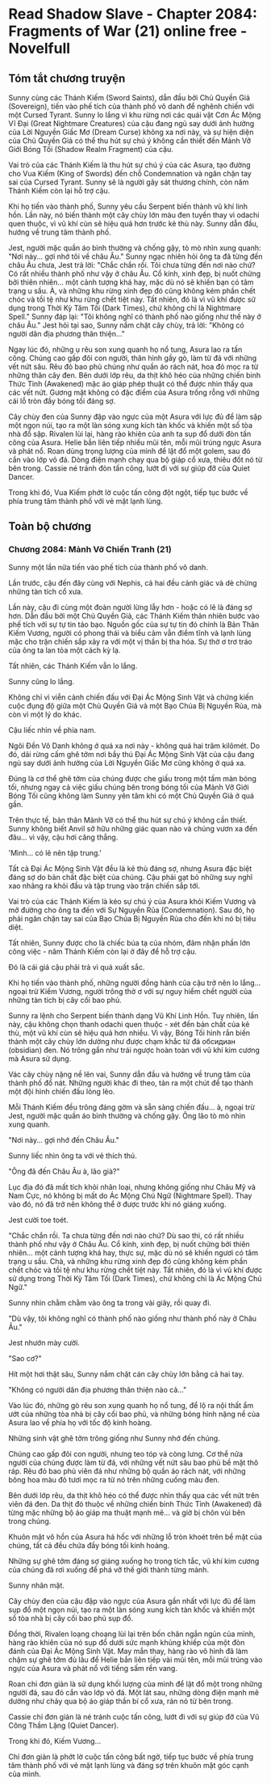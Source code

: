 # Read Shadow Slave - Chapter 2084: Fragments of War (21) online free - Novelfull

## Tóm tắt chương truyện

Sunny cùng các Thánh Kiếm (Sword Saints), dẫn đầu bởi Chủ Quyền Giả (Sovereign), tiến vào phế tích của thành phố vô danh để nghênh chiến với một Cursed Tyrant. Sunny lo lắng vì khu rừng nơi các quái vật Cơn Ác Mộng Vĩ Đại (Great Nightmare Creatures) của cậu đang ngủ say dưới ảnh hưởng của Lời Nguyền Giấc Mơ (Dream Curse) không xa nơi này, và sự hiện diện của Chủ Quyền Giả có thể thu hút sự chú ý không cần thiết đến Mảnh Vỡ Giới Bóng Tối (Shadow Realm Fragment) của cậu.

Vai trò của các Thánh Kiếm là thu hút sự chú ý của các Asura, tạo đường cho Vua Kiếm (King of Swords) đến chỗ Condemnation và ngăn chặn tay sai của Cursed Tyrant. Sunny sẽ là người gây sát thương chính, còn năm Thánh Kiếm còn lại hỗ trợ cậu.

Khi họ tiến vào thành phố, Sunny yêu cầu Serpent biến thành vũ khí linh hồn. Lần này, nó biến thành một cây chùy lớn màu đen tuyền thay vì odachi quen thuộc, vì vũ khí cùn sẽ hiệu quả hơn trước kẻ thù này. Sunny dẫn đầu, hướng về trung tâm thành phố.

Jest, người mặc quần áo bình thường và chống gậy, tò mò nhìn xung quanh: "Nơi này... gợi nhớ tôi về châu Âu." Sunny ngạc nhiên hỏi ông ta đã từng đến châu Âu chưa, Jest trả lời: "Chắc chắn rồi. Tôi chưa từng đến nơi nào chứ? Có rất nhiều thành phố như vậy ở châu Âu. Cổ kính, xinh đẹp, bị nuốt chửng bởi thiên nhiên... một cảnh tượng khá hay, mặc dù nó sẽ khiến bạn có tâm trạng u sầu. À, và những khu rừng xinh đẹp đó cũng không kém phần chết chóc và tồi tệ như khu rừng chết tiệt này. Tất nhiên, đó là vì vũ khí được sử dụng trong Thời Kỳ Tăm Tối (Dark Times), chứ không chỉ là Nightmare Spell." Sunny đáp lại: "Tôi không nghĩ có thành phố nào giống như thế này ở châu Âu." Jest hỏi tại sao, Sunny nắm chặt cây chùy, trả lời: "Không có người dân địa phương thân thiện..."

Ngay lúc đó, những ụ rêu son xung quanh họ nổ tung, Asura lao ra tấn công. Chúng cao gấp đôi con người, thân hình gầy gò, làm từ đá với những vết nứt sâu. Rêu đỏ bao phủ chúng như quần áo rách nát, hoa đỏ mọc ra từ những thân cây đen. Bên dưới lớp rêu, da thịt khô héo của những chiến binh Thức Tỉnh (Awakened) mặc áo giáp phép thuật có thể được nhìn thấy qua các vết nứt. Gương mặt không có đặc điểm của Asura trống rỗng với những cái lỗ tròn đầy bóng tối đáng sợ.

Cây chùy đen của Sunny đập vào ngực của một Asura với lực đủ để làm sập một ngọn núi, tạo ra một làn sóng xung kích tàn khốc và khiến một số tòa nhà đổ sập. Rivalen lùi lại, hàng rào khiên của anh ta sụp đổ dưới đòn tấn công của Asura. Helie bắn liên tiếp nhiều mũi tên, mỗi mũi trúng ngực Asura và phát nổ. Roan dùng trọng lượng của mình để lật đổ một golem, sau đó cắn vào lớp vỏ đá. Dòng điện mạnh chạy qua bộ giáp cổ xưa, thiêu đốt nó từ bên trong. Cassie né tránh đòn tấn công, lướt đi với sự giúp đỡ của Quiet Dancer.

Trong khi đó, Vua Kiếm phớt lờ cuộc tấn công đột ngột, tiếp tục bước về phía trung tâm thành phố với vẻ mặt lạnh lùng.

## Toàn bộ chương

### Chương 2084: Mảnh Vỡ Chiến Tranh (21)

Sunny một lần nữa tiến vào phế tích của thành phố vô danh.

Lần trước, cậu đến đây cùng với Nephis, cả hai đều cảnh giác và dè chừng những tàn tích cổ xưa.

Lần này, cậu đi cùng một đoàn người lừng lẫy hơn - hoặc có lẽ là đáng sợ hơn. Dẫn đầu bởi một Chủ Quyền Giả, các Thánh Kiếm thản nhiên bước vào phế tích với sự tự tin táo bạo. Nguồn gốc của sự tự tin đó chính là Bản Thân Kiếm Vương, người có phong thái và biểu cảm vẫn điềm tĩnh và lạnh lùng mặc cho trận chiến sắp xảy ra với một vị thần bị tha hóa. Sự thờ ơ trơ tráo của ông ta lan tỏa một cách kỳ lạ.

Tất nhiên, các Thánh Kiếm vẫn lo lắng.

Sunny cũng lo lắng.

Không chỉ vì viễn cảnh chiến đấu với Đại Ác Mộng Sinh Vật và chứng kiến cuộc đụng độ giữa một Chủ Quyền Giả và một Bạo Chúa Bị Nguyền Rủa, mà còn vì một lý do khác.

Cậu liếc nhìn về phía nam.

Ngôi Đền Vô Danh không ở quá xa nơi này - không quá hai trăm kilômét. Do đó, dải rừng cấm ghê tởm nơi bầy thú Đại Ác Mộng Sinh Vật của cậu đang ngủ say dưới ảnh hưởng của Lời Nguyền Giấc Mơ cũng không ở quá xa.

Đúng là cơ thể ghê tởm của chúng được che giấu trong một tấm màn bóng tối, nhưng ngay cả việc giấu chúng bên trong bóng tối của Mảnh Vỡ Giới Bóng Tối cũng không làm Sunny yên tâm khi có một Chủ Quyền Giả ở quá gần.

Trên thực tế, bản thân Mảnh Vỡ có thể thu hút sự chú ý không cần thiết. Sunny không biết Anvil sở hữu những giác quan nào và chúng vươn xa đến đâu… vì vậy, cậu hơi căng thẳng.

'Mình… có lẽ nên tập trung.'

Tất cả Đại Ác Mộng Sinh Vật đều là kẻ thù đáng sợ, nhưng Asura đặc biệt đáng sợ do bản chất đặc biệt của chúng. Cậu phải gạt bỏ những suy nghĩ xao nhãng ra khỏi đầu và tập trung vào trận chiến sắp tới.

Vai trò của các Thánh Kiếm là kéo sự chú ý của Asura khỏi Kiếm Vương và mở đường cho ông ta đến với Sự Nguyền Rủa (Condemnation). Sau đó, họ phải ngăn chặn tay sai của Bạo Chúa Bị Nguyền Rủa cho đến khi nó bị tiêu diệt.

Tất nhiên, Sunny được cho là chiếc búa tạ của nhóm, đảm nhận phần lớn công việc - năm Thánh Kiếm còn lại ở đây để hỗ trợ cậu.

Đó là cái giá cậu phải trả vì quá xuất sắc.

Khi họ tiến vào thành phố, những người đồng hành của cậu trở nên lo lắng… ngoại trừ Kiếm Vương, người trông thờ ơ với sự nguy hiểm chết người của những tàn tích bị cây cối bao phủ.

Sunny ra lệnh cho Serpent biến thành dạng Vũ Khí Linh Hồn. Tuy nhiên, lần này, cậu không chọn thanh odachi quen thuộc - xét đến bản chất của kẻ thù, một vũ khí cùn sẽ hiệu quả hơn nhiều. Vì vậy, Bóng Tối hình rắn biến thành một cây chùy lớn dường như được chạm khắc từ đá обсидиан (obsidian) đen. Nó trông gần như trái ngược hoàn toàn với vũ khí kim cương mà Asura sử dụng.

Vác cây chùy nặng nề lên vai, Sunny dẫn đầu và hướng về trung tâm của thành phố đổ nát. Những người khác đi theo, tản ra một chút để tạo thành một đội hình chiến đấu lỏng lẻo.

Mỗi Thánh Kiếm đều trông đáng gờm và sẵn sàng chiến đấu… à, ngoại trừ Jest, người mặc quần áo bình thường và chống gậy. Ông lão tò mò nhìn xung quanh.

"Nơi này… gợi nhớ đến Châu Âu."

Sunny liếc nhìn ông ta với vẻ thích thú.

"Ông đã đến Châu Âu à, lão già?"

Lục địa đó đã mất tích khỏi nhân loại, nhưng không giống như Châu Mỹ và Nam Cực, nó không bị mất do Ác Mộng Chú Ngữ (Nightmare Spell). Thay vào đó, nó đã trở nên không thể ở được trước khi nó giáng xuống.

Jest cười toe toét.

"Chắc chắn rồi. Ta chưa từng đến nơi nào chứ? Dù sao thì, có rất nhiều thành phố như vậy ở Châu Âu. Cổ kính, xinh đẹp, bị nuốt chửng bởi thiên nhiên… một cảnh tượng khá hay, thực sự, mặc dù nó sẽ khiến ngươi có tâm trạng u sầu. Chà, và những khu rừng xinh đẹp đó cũng không kém phần chết chóc và tồi tệ như khu rừng chết tiệt này. Tất nhiên, đó là vì vũ khí được sử dụng trong Thời Kỳ Tăm Tối (Dark Times), chứ không chỉ là Ác Mộng Chú Ngữ."

Sunny nhìn chằm chằm vào ông ta trong vài giây, rồi quay đi.

"Dù vậy, tôi không nghĩ có thành phố nào giống như thành phố này ở Châu Âu."

Jest nhướn mày cười.

"Sao cơ?"

Hít một hơi thật sâu, Sunny nắm chặt cán cây chùy lớn bằng cả hai tay.

"Không có người dân địa phương thân thiện nào cả…"

Vào lúc đó, những gò rêu son xung quanh họ nổ tung, để lộ ra nội thất ẩm ướt của những tòa nhà bị cây cối bao phủ, và những bóng hình nặng nề của Asura lao về phía họ với tốc độ kinh hoàng.

Những sinh vật ghê tởm trông giống như Sunny nhớ đến chúng.

Chúng cao gấp đôi con người, nhưng teo tóp và còng lưng. Cơ thể nửa người của chúng được làm từ đá, với những vết nứt sâu bao phủ bề mặt thô ráp. Rêu đỏ bao phủ viên đá như những bộ quần áo rách nát, với những bông hoa màu đỏ tươi mọc ra từ nó trên những cuống màu đen.

Bên dưới lớp rêu, da thịt khô héo có thể được nhìn thấy qua các vết nứt trên viên đá đen. Da thịt đó thuộc về những chiến binh Thức Tỉnh (Awakened) đã từng mặc những bộ áo giáp ma thuật mạnh mẽ… và giờ bị chôn vùi bên trong chúng.

Khuôn mặt vô hồn của Asura há hốc với những lỗ tròn khoét trên bề mặt của chúng, tất cả đều chứa đầy bóng tối kinh hoàng.

Những sự ghê tởm đáng sợ giáng xuống họ trong tích tắc, vũ khí kim cương của chúng đã rơi xuống để phá vỡ thế giới thành từng mảnh.

Sunny nhăn mặt.

Cây chùy đen của cậu đập vào ngực của Asura gần nhất với lực đủ để làm sụp đổ một ngọn núi, tạo ra một làn sóng xung kích tàn khốc và khiến một số tòa nhà bị cây cối bao phủ sụp đổ.

Đồng thời, Rivalen loạng choạng lùi lại trên bốn chân ngắn ngủn của mình, hàng rào khiên của nó sụp đổ dưới sức mạnh khủng khiếp của một đòn đánh của Đại Ác Mộng Sinh Vật. May mắn thay, hàng rào vô hình đã làm chậm sự ghê tởm đủ lâu để Helie bắn liên tiếp vài mũi tên, mỗi mũi trúng vào ngực của Asura và phát nổ với tiếng sấm rền vang.

Roan chỉ đơn giản là sử dụng khối lượng của mình để lật đổ một trong những người đá, sau đó cắn vào lớp vỏ đá. Một lát sau, những dòng điện mạnh mẽ dường như chảy qua bộ áo giáp thần bí cổ xưa, rán nó từ bên trong.

Cassie chỉ đơn giản là né tránh cuộc tấn công, lướt đi với sự giúp đỡ của Vũ Công Thầm Lặng (Quiet Dancer).

Trong khi đó, Kiếm Vương…

Chỉ đơn giản là phớt lờ cuộc tấn công bất ngờ, tiếp tục bước về phía trung tâm thành phố với vẻ mặt lạnh lùng và đáng sợ trên khuôn mặt góc cạnh của mình.